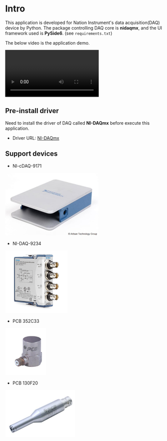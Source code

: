 # Intro
This application is developed for Nation Instrument's data acquisition(DAQ) device by Python. The package controlling DAQ core is **nidaqmx**, and the UI framework used is **PySide6**. (see `requirements.txt`)

The below video is the application demo.

<video src="https://github.com/liupoyip/myDAQ/assets/52535343/e4cfc2b7-d42b-4191-8a2f-c438fab0ba47"></video>


## Pre-install driver
Need to install the driver of DAQ called **NI-DAQmx** before execute this application. 
- Driver URL: [NI-DAQmx](https://www.ni.com/en/support/downloads/drivers/download.ni-daq-mx.html)


## Support devices
- NI-cDAQ-9171

<img src="description/NI_cDAQ-9171.jpg" name="NI-cDAQ-9171" height="200">

- NI-DAQ-9234

<img src="description/NI_DAQ-9234.jpg" name="NI-DAQ-9234" height="200">

- PCB 352C33

<img src="description/pcb_352c33.jpg" name="PCB 352C33" height="150">

- PCB 130F20

<img src="description/pcb_130f20.jpg" name="PCB 130F20" height="150">